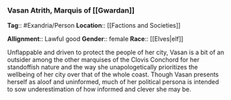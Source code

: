 ### Vasan Atrith, Marquis of [[Gwardan]]
**Tag**:: #Exandria/Person
**Location**:: [[Factions and Societies]]

**Allignment**:: Lawful good
**Gender**:: female
**Race**:: [[Elves|elf]]

Unflappable and driven to protect the people of her city, Vasan is a bit of an outsider among the other marquises of the Clovis Conchord for her standoffish nature and the way she unapologetically prioritizes the wellbeing of her city over that of the whole coast. Though Vasan presents herself as aloof and uninformed, much of her political persona is intended to sow underestimation of how informed and clever she may be.
